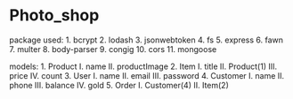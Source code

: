 # Photo_shop

package used:
    1. bcrypt
    2. lodash
    3. jsonwebtoken
    4. fs
    5. express
    6. fawn
    7. multer
    8. body-parser
    9. congig
    10. cors
    11. mongoose

models:
    1. Product
          I. name
          II. productImage
    2. Item
          I. title
          II. Product(1)
          III. price
          IV. count
    3. User
          I. name
          II. email
          III. password
    4. Customer
          I. name
          II. phone
          III. balance
          IV. gold
    5. Order
          I. Customer(4)
          II. Item(2)
